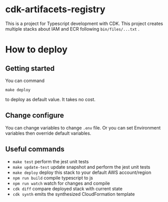 # cdk-artifacets-registry

This is a project for Typescript development with CDK.
This project creates multiple stacks about IAM and ECR following `bin/files/...txt` .

# How to deploy

## Getting started

You can command

```
make deploy
```

to deploy as default value. It takes no cost.

## Change configure

You can change variables to change `.env` file.
Or you can set Environment variables then override default variables.

## Useful commands

- `make test` perform the jest unit tests
- `make update-test` update snapshot and perform the jest unit tests
- `make deploy` deploy this stack to your default AWS account/region
- `npm run build` compile typescript to js
- `npm run watch` watch for changes and compile
- `cdk diff` compare deployed stack with current state
- `cdk synth` emits the synthesized CloudFormation template
